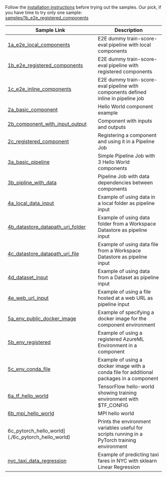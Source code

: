 
Follow the [installation instructions](../docs/README.md) before trying out the samples. Our pick, if you have time to try only one sample: [samples/1b_e2e_registered_components](../samples/1b_e2e_registered_components)

Sample Link|Description
--|--
[1a_e2e_local_components](./1a_e2e_local_components) | E2E dummy train-score-eval pipeline with local components
[1b_e2e_registered_components](./1b_e2e_registered_components) | E2E dummy train-score-eval pipeline with registered components
[1c_e2e_inline_components](./1c_e2e_inline_components) | E2E dummy train-score-eval pipeline with components defined inline in pipeline job
[2a_basic_component](./2a_basic_component) | Hello World component example
[2b_component_with_input_output](./2b_component_with_input_output) | Component with inputs and outputs
[2c_registered_component](./2c_registered_component) | Registering a component and using it in a Pipeline Job
[3a_basic_pipeline](./3a_basic_pipeline) | Simple Pipeline Job with 3 Hello World components
[3b_pipline_with_data](./3b_pipline_with_data) | Pipeline Job with data dependencies between components
[4a_local_data_input](./4a_local_data_input) | Example of using data in a local folder as pipeline input
[4b_datastore_datapath_uri_folder](./4b_datastore_datapath_uri_folder) | Example of using data folder from a Workspace Datastore as pipeline input
[4c_datastore_datapath_uri_file](./4c_datastore_datapath_uri_file) | Example of using data file from a Workspace Datastore as pipeline input
[4d_dataset_input](./4d_dataset_input) | Example of using data from a Dataset as pipeline input
[4e_web_url_input](./4d_web_url_input) | Example of using a file hosted at a web URL as pipeline input
[5a_env_public_docker_image](./5a_env_public_docker_image) | Example of specifying a docker image for the component environment
[5b_env_registered](./5b_env_registered) | Example of using a registered AzureML Environment in a component
[5c_env_conda_file](./5c_env_conda_file) | Example of using a docker image with a conda file for additional packages in a component
[6a_tf_hello_world](./6a_tf_hello_world) | TensorFlow hello-world showing training environment with $TF_CONFIG
[6b_mpi_hello_world](./6b_mpi_hello_world) | MPI hello world
6c_pytorch_hello_world](./6c_pytorch_hello_world) | Prints the environment variables useful for scripts running in a PyTorch training environment
[nyc_taxi_data_regression](./nyc_taxi_data_regression) | Example of predicting taxi fares in NYC with sklearn Linear Regression
